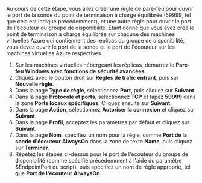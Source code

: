 Au cours de cette étape, vous allez créer une règle de pare-feu pour ouvrir le port de la sonde du point de terminaison à charge équilibrée (59999, tel que cela est indiqué précédemment), et une autre règle pour ouvrir le port de l'écouteur du groupe de disponibilité. Étant donné que vous avez créé le point de terminaison à charge équilibrée sur chacune des machines virtuelles Azure qui contiennent des réplicas du groupe de disponibilité, vous devez ouvrir le port de la sonde et le port de l'écouteur sur les machines virtuelles Azure respectives.

1. Sur les machines virtuelles hébergeant les réplicas, démarrez le **Pare-feu Windows avec fonctions de sécurité avancées**.
2. Cliquez avec le bouton droit sur **Règles de trafic entrant**, puis sur **Nouvelle règle**.
3. Dans la page **Type de règle**, sélectionnez **Port**, puis cliquez sur **Suivant**.
4. Dans la page **Protocole et ports**, sélectionnez **TCP** et tapez **59999** dans la zone **Ports locaux spécifiques**. Cliquez ensuite sur **Suivant**.
5. Dans la page **Action**, sélectionnez **Autoriser la connexion** et cliquez sur **Suivant**.
6. Dans la page **Profil**, acceptez les paramètres par défaut et cliquez sur **Suivant**.
7. Dans la page **Nom**, spécifiez un nom pour la règle, comme **Port de la sonde d'écouteur AlwaysOn** dans la zone de texte **Name**, puis cliquez sur **Terminer**.
8. Répétez les étapes ci-dessus pour le port de l'écouteur du groupe de disponibilité (comme spécifié précédemment à l'aide du paramètre $EndpointPort du script), puis spécifiez un nom de règle approprié, tel que **Port de l'écouteur AlwaysOn**.

<!---HONumber=Oct15_HO3-->